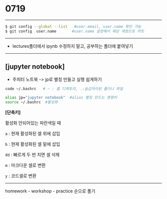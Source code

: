 # 0719

---

```bash
$ git config --global --list   #user.email, user.name 확인 가능
$ git config  user.name       #user.name 설정해서 해당 계정으로 커밋   
```

---

- lectures폴더에서 ipynb 수정하지 말고, 공부하는 폴더에 붙여넣기

---

## [jupyter notebook]

- 주피터 노트북 -> jp로 별칭 만들고 실행 쉽게하기

```bash
code ~/.bashrc   # ~ : 홈 디렉토리, .:숨김처리된 폴더나 파일 
```

```bash
alias jp="jupyter notebook"  #alias 별칭 만드는 명령어
source ~/.bashrc  #활성화
```

**[단축키]**

활성화 안되어있는 파란색일 때

`a` : 현재 활성화된 셀 위에 삽입

`b` : 현재 활성화된 셀 밑에 삽입

`dd` : 빠르게 두 번 치면 셀 삭제

`m` : 마크다운 셀로 변환

`y` : 코드셀로 변환



---

homework - workshop - practice 순으로 풀기


